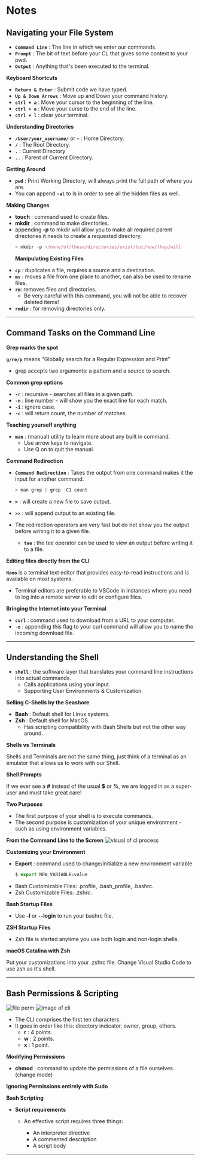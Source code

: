 # **Notes**

## **Navigating your File System**

- **`Command Line`** : The line in which we enter our commands.
- **`Prompt`** : The bit of text before your CL that gives some context to your pwd.
- **`Output`** : Anything that's been executed to the terminal.

**Keyboard Shortcuts**

- **`Return & Enter`** : Submit code we have typed.
- **`Up & Down Arrows`** : Move up and Down your command history.
- **`ctrl + a`** : Move your cursor to the beginning of the line.
- **`ctrl + e`** : Move your curse to the end of the line.
- **`ctrl + l`** : clear your terminal.

**Understanding Directories**

- **`/User/your_username/`** or **`~`** : Home Directory.
- **`/`** : The Root Directory.
- **`.`** : Current Directory
- **`..`** : Parent of Current Directory.

**Getting Around**

- **`pwd`** : Print Working Directory, will always print the full path of where you are.
- You can append **`-al`** to ls in order to see all the hidden files as well.

**Making Changes**

- **touch** : command used to create files.
- **mkdir** : command to make directories.
- appending **-p** to mkdir will allow you to make all required parent directories it needs to create a requested directory.
  ```js
  > mkdir -p ~/none/of/these/directories/exist/but/now/they/will
  ```
  **Manipulating Existing Files**

* **`cp`** : duplicates a file, requires a source and a destination.
* **`mv`** : moves a file from one place to another, can also be used to rename files.
* **`rm`**: removes files and directories.
  - Be very careful with this command, you will not be able to recover deleted items!
* **`rmdir`** : for removing directories only.

---

## **Command Tasks on the Command Line**

**Grep marks the spot**

**`g/re/p`** means "Globally search for a Regular Expression and Print"

- grep accepts two arguments: a pattern and a source to search.

**Common grep options**

- **`-r`** : recursive - searches all files in a given path.
- **`-n`** : line number - will show you the exact line for each match.
- **`-i`** : ignore case.
- **`-c`** : will return count, the number of matches.

**Teaching yourself anything**

- **`man`** : (manual) utility to learn more about any built in command.
  - Use arrow keys to navigate.
  - Use Q on to quit the manual.

**Command Redirection**

- **`Command Redirection`** : Takes the output from one command makes it the input for another command.

  ```js
  > man grep | grep -C1 count
  ```

- **`>`** : will create a new file to save output.
- **`>>`** : will append output to an existing file.
- The redirection operators are very fast but do not show you the output before writing it to a given file.
  - **`tee`** : the tee operator can be used to view an output before writing it to a file.

**Editing files directly from the CLI**

**`Nano`** is a terminal text editor that provides easy-to-read instructions and is available on most systems.

- Terminal editors are preferable to VSCode in instances where you need to log into a remote server to edit or configure files.

**Bringing the Internet into your Terminal**

- **`curl`** : command used to download from a URL to your computer.
- **`-o`** : appending this flag to your curl command will allow you to name the incoming download file.

---

## **Understanding the Shell**

- **`shell`** : the software layer that translates your command line instructions into actual commands.
  - Calls applications using your input.
  - Supporting User Environments & Customization.

**Selling C-Shells by the Seashore**

- **Bash** : Default shell for Linux systems.
- **Zsh** : Default shell for MacOS.
  - Has scripting compatibility with Bash Shells but not the other way around.

**Shells vs Terminals**

Shells and Terminals are not the same thing, just think of a terminal as an emulator that allows us to work with our Shell.

**Shell Prompts**

If we ever see a **#** instead of the usual **\$** or **%**, we are logged in as a super-user and must take great care!

**Two Purposes**

- The first purpose of your shell is to execute commands.
- The second purpose is customization of your unique environment - such as using environment variables.

**From the Command Line to the Screen**
![visual of cl process](https://Lambda-open-assets.s3-us-west-1.amazonaws.com/Module-Unix/cli/assets/cli-shell-breakdown-hc.png)

**Customizing your Environment**

- **Export** : command used to change/initialize a new environment variable
  ```js
  $ export NEW_VARIABLE=value
  ```
- Bash Customizable Files: .profile, .bash_profile, .bashrc.
- Zsh Customizable Files: .zshrc.

**Bash Startup Files**

- Use **-l** or **--login** to run your bashrc file.

**ZSH Startup Files**

- Zsh file is started anytime you use both login and non-login shells.

**macOS Catalina with Zsh**

Put your customizations into your .zshrc file.
Change Visual Studio Code to use zsh as it's shell.

---

## **Bash Permissions & Scripting**

![file perm](https://Lambda-open-assets.s3-us-west-1.amazonaws.com/Module-Unix/cli/assets/cli-ls-list-example.png)
![image of cli](https://Lambda-open-assets.s3-us-west-1.amazonaws.com/Module-Unix/cli/assets/cli-unix-permissions.png)

- The CLI comprises the first ten characters.
- It goes in order like this: directory indicator, owner, group, others.
  - **r** : 4 points.
  - **w** : 2 points.
  - **x** : 1 point.

**Modifying Permissions**

- **chmod** : command to update the permissions of a file ourselves. (change mode)

**Ignoring Permissions entirely with Sudo**

**Bash Scripting**

- **Script requirements**

  - An effective script requires three things:

    - An interpreter directive
    - A commented description
    - A script body

---
